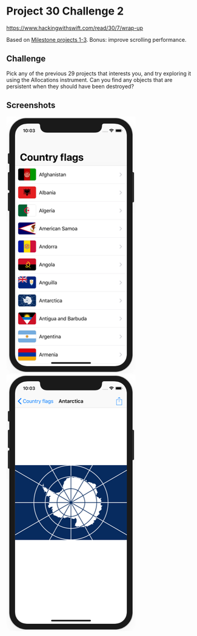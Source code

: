 # Project 30 Challenge 2

https://www.hackingwithswift.com/read/30/7/wrap-up

Based on [Milestone projects 1-3](../06-Milestone-Projects1-3). Bonus: improve scrolling performance.

## Challenge

Pick any of the previous 29 projects that interests you, and try exploring it using the Allocations instrument. Can you find any objects that are persistent when they should have been destroyed?

## Screenshots

![screenshot1](screenshots/screen01.png)
![screenshot2](screenshots/screen02.png)
